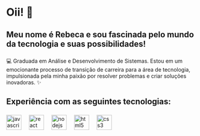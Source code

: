 <h1 align="left">Oii! 🤗</h1>

###

<p align="left"></p>

###

<h2 align="left">Meu nome é Rebeca e sou fascinada pelo mundo da tecnologia e suas possibilidades!</h2>

###

<p align="left">💻 Graduada em Análise e Desenvolvimento de Sistemas. Estou em um emocionante processo de transição de carreira para a área de tecnologia, impulsionada pela minha paixão por resolver problemas e criar soluções inovadoras. ✨</p>

###

<h2 align="left">Experiência com as seguintes tecnologias:</h2>

###

<div align="left">
  <img src="https://cdn.jsdelivr.net/gh/devicons/devicon/icons/javascript/javascript-original.svg" height="40" alt="javascript logo"  />
  <img width="12" />
  <img src="https://cdn.jsdelivr.net/gh/devicons/devicon/icons/react/react-original.svg" height="40" alt="react logo"  />
  <img width="12" />
  <img src="https://cdn.jsdelivr.net/gh/devicons/devicon/icons/nodejs/nodejs-original.svg" height="40" alt="nodejs logo"  />
  <img width="12" />
  <img src="https://cdn.jsdelivr.net/gh/devicons/devicon/icons/html5/html5-original.svg" height="40" alt="html5 logo"  />
  <img width="12" />
  <img src="https://cdn.jsdelivr.net/gh/devicons/devicon/icons/css3/css3-original.svg" height="40" alt="css3 logo"  />
</div>

###
